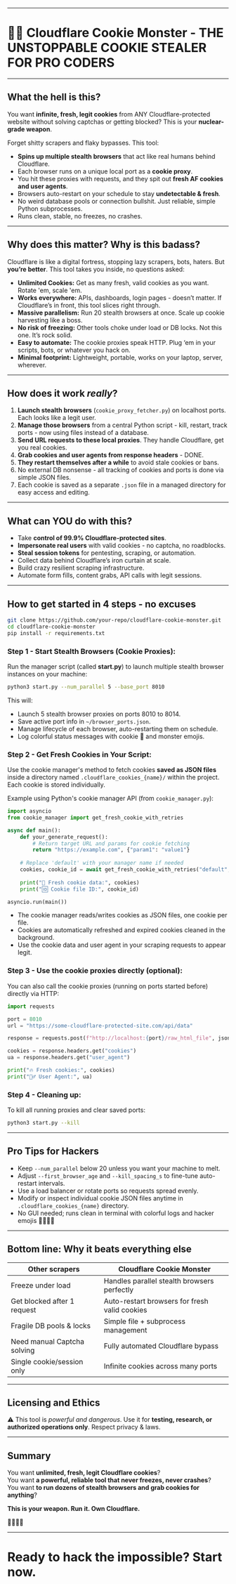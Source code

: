 

---

# 🍪👹 Cloudflare Cookie Monster - THE UNSTOPPABLE COOKIE STEALER FOR PRO CODERS

---

## What the hell is this?

You want **infinite, fresh, legit cookies** from ANY Cloudflare-protected website without solving captchas or getting blocked? This is your **nuclear-grade weapon**.

Forget shitty scrapers and flaky bypasses. This tool:

- **Spins up multiple stealth browsers** that act like real humans behind Cloudflare.
- Each browser runs on a unique local port as a **cookie proxy**.
- You hit these proxies with requests, and they spit out **fresh AF cookies and user agents**.
- Browsers auto-restart on your schedule to stay **undetectable & fresh**.
- No weird database pools or connection bullshit. Just reliable, simple Python subprocesses.
- Runs clean, stable, no freezes, no crashes.

---

## Why does this matter? Why is this badass?

Cloudflare is like a digital fortress, stopping lazy scrapers, bots, haters. But **you’re better**. This tool takes you inside, no questions asked:

- **Unlimited Cookies:** Get as many fresh, valid cookies as you want. Rotate 'em, scale 'em.
- **Works everywhere:** APIs, dashboards, login pages - doesn’t matter. If Cloudflare’s in front, this tool slices right through.
- **Massive parallelism:** Run 20 stealth browsers at once. Scale up cookie harvesting like a boss.
- **No risk of freezing:** Other tools choke under load or DB locks. Not this one. It’s rock solid.
- **Easy to automate:** The cookie proxies speak HTTP. Plug ‘em in your scripts, bots, or whatever you hack on.
- **Minimal footprint:** Lightweight, portable, works on your laptop, server, wherever.

---

## How does it work *really*?

1. **Launch stealth browsers** (`cookie_proxy_fetcher.py`) on localhost ports. Each looks like a legit user.
2. **Manage those browsers** from a central Python script - kill, restart, track ports - now using files instead of a database.
3. **Send URL requests to these local proxies**. They handle Cloudflare, get you real cookies.
4. **Grab cookies and user agents from response headers** - DONE.
5. **They restart themselves after a while** to avoid stale cookies or bans.
6. No external DB nonsense - all tracking of cookies and ports is done via simple JSON files.
7. Each cookie is saved as a separate `.json` file in a managed directory for easy access and editing.

---

## What can YOU do with this?

- Take **control of 99.9% Cloudflare-protected sites**.
- **Impersonate real users** with valid cookies - no captcha, no roadblocks.
- **Steal session tokens** for pentesting, scraping, or automation.
- Collect data behind Cloudflare’s iron curtain at scale.
- Build crazy resilient scraping infrastructure.
- Automate form fills, content grabs, API calls with legit sessions.

---

## How to get started in 4 steps - no excuses

```bash
git clone https://github.com/your-repo/cloudflare-cookie-monster.git
cd cloudflare-cookie-monster
pip install -r requirements.txt
```

### Step 1 - Start Stealth Browsers (Cookie Proxies):

Run the manager script (called **start.py**) to launch multiple stealth browser instances on your machine:

```bash
python3 start.py --num_parallel 5 --base_port 8010
```

This will:

- Launch 5 stealth browser proxies on ports 8010 to 8014.
- Save active port info in `~/browser_ports.json`.
- Manage lifecycle of each browser, auto-restarting them on schedule.
- Log colorful status messages with cookie 🍪 and monster emojis.

### Step 2 - Get Fresh Cookies in Your Script:

Use the cookie manager's method to fetch cookies **saved as JSON files** inside a directory named `.cloudflare_cookies_{name}/` within the project. Each cookie is stored individually.

Example using Python's cookie manager API (from `cookie_manager.py`):

```python
import asyncio
from cookie_manager import get_fresh_cookie_with_retries

async def main():
    def your_generate_request():
        # Return target URL and params for cookie fetching
        return "https://example.com", {"param1": "value1"}
    
    # Replace 'default' with your manager name if needed
    cookies, cookie_id = await get_fresh_cookie_with_retries("default", your_generate_request, verbose=True)
    
    print("🍪 Fresh cookie data:", cookies)
    print("🆔 Cookie file ID:", cookie_id)

asyncio.run(main())
```

- The cookie manager reads/writes cookies as JSON files, one cookie per file.
- Cookies are automatically refreshed and expired cookies cleaned in the background.
- Use the cookie data and user agent in your scraping requests to appear legit.

### Step 3 - Use the cookie proxies directly (optional):

You can also call the cookie proxies (running on ports started before) directly via HTTP:

```python
import requests

port = 8010
url = "https://some-cloudflare-protected-site.com/api/data"

response = requests.post(f"http://localhost:{port}/raw_html_file", json={"file_path": "/tmp/myurls.txt"})

cookies = response.headers.get("cookies")
ua = response.headers.get("user_agent")

print("🔥 Fresh cookies:", cookies)
print("🕵️‍♂️ User Agent:", ua)
```

### Step 4 - Cleaning up:

To kill all running proxies and clear saved ports:

```bash
python3 start.py --kill
```

---

## Pro Tips for Hackers

- Keep `--num_parallel` below 20 unless you want your machine to melt.
- Adjust `--first_browser_age` and `--kill_spacing_s` to fine-tune auto-restart intervals.
- Use a load balancer or rotate ports so requests spread evenly.
- Modify or inspect individual cookie JSON files anytime in `.cloudflare_cookies_{name}` directory.
- No GUI needed; runs clean in terminal with colorful logs and hacker emojis 🍪👹🕵️‍♂️

---

## Bottom line: Why it beats everything else

| Other scrapers               | Cloudflare Cookie Monster                   |
|-----------------------------|---------------------------------------------|
| Freeze under load            | Handles parallel stealth browsers perfectly|
| Get blocked after 1 request  | Auto-restart browsers for fresh valid cookies|
| Fragile DB pools & locks     | Simple file + subprocess management          |
| Need manual Captcha solving  | Fully automated Cloudflare bypass             |
| Single cookie/session only   | Infinite cookies across many ports           |

---

## Licensing and Ethics

⚠️ This tool is *powerful and dangerous*. Use it for **testing, research, or authorized operations only**. Respect privacy & laws.

---

## Summary

You want **unlimited, fresh, legit Cloudflare cookies**?  
You want **a powerful, reliable tool that never freezes, never crashes**?  
You want **to run dozens of stealth browsers and grab cookies for anything**?

**This is your weapon. Run it. Own Cloudflare.**

🍪👹🕵️‍♂️

---

# Ready to hack the impossible? Start now.

